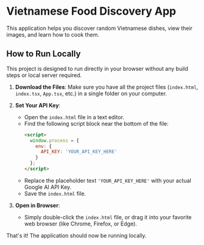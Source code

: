 # Vietnamese Food Discovery App

This application helps you discover random Vietnamese dishes, view their images, and learn how to cook them.

## How to Run Locally

This project is designed to run directly in your browser without any build steps or local server required.

1.  **Download the Files**: Make sure you have all the project files (`index.html`, `index.tsx`, `App.tsx`, etc.) in a single folder on your computer.

2.  **Set Your API Key**:
    *   Open the `index.html` file in a text editor.
    *   Find the following script block near the bottom of the file:
        ```html
        <script>
          window.process = {
            env: {
              API_KEY: 'YOUR_API_KEY_HERE'
            }
          };
        </script>
        ```
    *   Replace the placeholder text `'YOUR_API_KEY_HERE'` with your actual Google AI API Key.
    *   Save the `index.html` file.

3.  **Open in Browser**:
    *   Simply double-click the `index.html` file, or drag it into your favorite web browser (like Chrome, Firefox, or Edge).

That's it! The application should now be running locally.